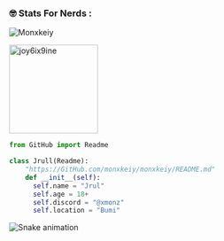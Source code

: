 <h3 align="left">🤓 Stats For Nerds :</h3>
<p align="left"> <img src="https://komarev.com/ghpvc/?username=monxkeiy&label=Total%20Profile%20Views&color=0e75b6&style=flat" alt="Monxkeiy"> </p>
<p align="left"> <img height="160" src="https://github-readme-stats.vercel.app/api?username=monxkeiy&show_icons=true&theme=radical" alt="joy6ix9ine"></p>

```py
from GitHub import Readme

class Jrull(Readme):
    "https://GitHub.com/monxkeiy/monxkeiy/README.md"
    def __init__(self):
      self.name = "Jrul"
      self.age = 18+ 
      self.discord = "@xmonz"
      self.location = "Bumi"
```

<img src="https://raw.githubusercontent.com/moxnkeiy/monxkeiy/snake.svg" alt="Snake animation" />
